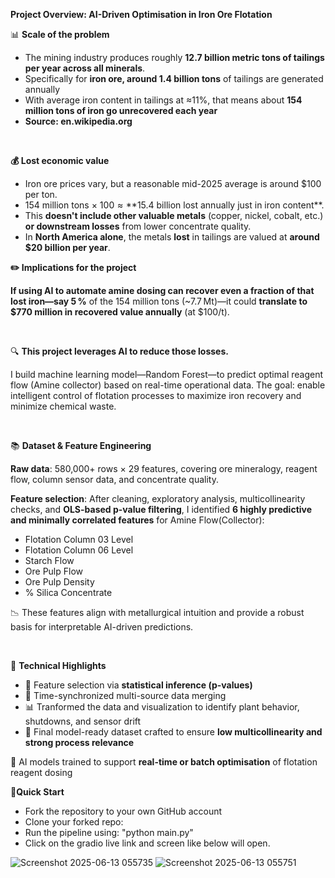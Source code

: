  **Project Overview: AI-Driven Optimisation in Iron Ore Flotation**

📊 **Scale of the problem**
<br>
* The mining industry produces roughly **12.7 billion metric tons of tailings per year across all minerals**. 
* Specifically for **iron ore, around 1.4 billion tons** of tailings are generated annually 
* With average iron content in tailings at ≈11%, that means about **154 million tons of iron go unrecovered each year**
* **Source: en.wikipedia.org**

<br>

**💰 Lost economic value**

* Iron ore prices vary, but a reasonable mid-2025 average is around $100 per ton.
* 154 million tons × $100 ≈ **$15.4 billion lost annually just in iron content**.
* This **doesn't include other valuable metals** (copper, nickel, cobalt, etc.) **or downstream losses** from lower concentrate quality.
* In **North America alone**, the metals **lost** in tailings are valued at **around $20 billion per year**.

**✏️ Implications for the project**
<br>

**If using AI to automate amine dosing can recover even a fraction of that lost iron—say 5 %** of the 154 million tons (~7.7 Mt)—it could **translate to $770 million in recovered value annually** (at $100/t). 

<br>

🔍 **This project leverages AI to reduce those losses.**

I build machine learning model—Random Forest—to predict optimal reagent flow (Amine collector) based on real-time operational data. The goal: enable intelligent control of flotation processes to maximize iron recovery and minimize chemical waste.


<br>

📚 **Dataset & Feature Engineering**

**Raw data**: 580,000+ rows × 29 features, covering ore mineralogy, reagent flow, column sensor data, and concentrate quality.

 **Feature selection**: After cleaning, exploratory analysis, multicollinearity checks, and **OLS-based p-value filtering**, I identified **6 highly predictive and minimally correlated features** for Amine Flow(Collector):

* Flotation Column 03 Level
* Flotation Column 06 Level
* Starch Flow
* Ore Pulp Flow
* Ore Pulp Density
* % Silica Concentrate

📉 These features align with metallurgical intuition and provide a robust basis for interpretable AI-driven predictions.

<br>

🔧 **Technical Highlights**

* 🧪 Feature selection via **statistical inference (p-values)**
* 🧹 Time-synchronized multi-source data merging
* 📊 Tranformed the data and visualization to identify plant behavior, shutdowns, and sensor drift
* 🔁 Final model-ready dataset crafted to ensure **low multicollinearity and strong process relevance**

🧠 AI models trained to support **real-time or batch optimisation** of flotation reagent dosing

🚀**Quick Start**
* Fork the repository to your own GitHub account
* Clone your forked repo:
* Run the pipeline using: "python main.py"
* Click on the gradio live link and screen like below will open.
  
![Screenshot 2025-06-13 055735](https://github.com/user-attachments/assets/bf48cdbd-87ce-4bc3-91c2-627a7210b5fc) ![Screenshot 2025-06-13 055751](https://github.com/user-attachments/assets/6d55d044-144f-4b93-a259-e0bd4550db28)


  
